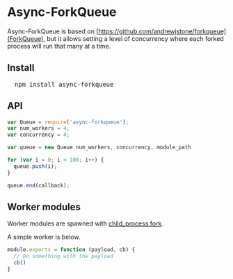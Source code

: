 # Async-ForkQueue
Async-ForkQueue is based on [https://github.com/andrewjstone/forkqueue](ForkQueue), but it allows setting a level of concurrency where each forked process will run that many at a time.

## Install

<pre>
  npm install async-forkqueue
</pre>

## API
```javascript
var Queue = require('async-forkqueue');
var num_workers = 4;
var concurrency = 4;

var queue = new Queue num_workers, concurrency, module_path

for (var i = 0; i < 100; i++) {
  queue.push(i);
}

queue.end(callback);
```

## Worker modules
Worker modules are spawned with [child_process.fork](http://nodejs.org/api/child_process.html#child_process_child_process_fork_modulepath_args_options).

A simple worker is below.

```javascript
module.exports = function (payload, cb) {
  // Do something with the payload
  cb()
}
```